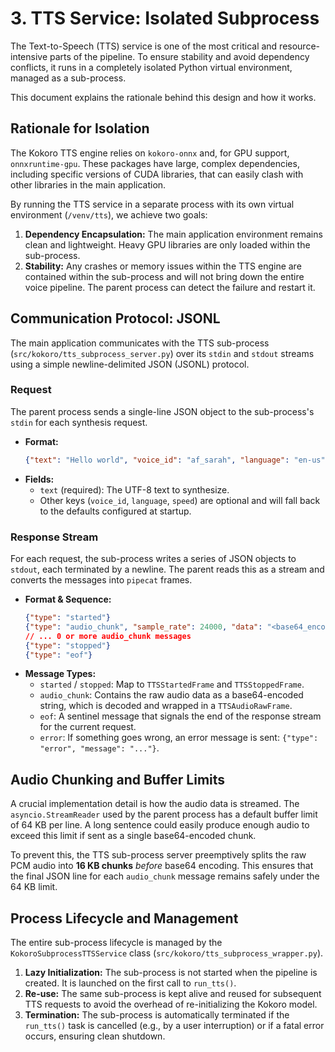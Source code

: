 # 3. TTS Service: Isolated Subprocess

The Text-to-Speech (TTS) service is one of the most critical and resource-intensive parts of the pipeline. To ensure stability and avoid dependency conflicts, it runs in a completely isolated Python virtual environment, managed as a sub-process.

This document explains the rationale behind this design and how it works.

## Rationale for Isolation

The Kokoro TTS engine relies on `kokoro-onnx` and, for GPU support, `onnxruntime-gpu`. These packages have large, complex dependencies, including specific versions of CUDA libraries, that can easily clash with other libraries in the main application.

By running the TTS service in a separate process with its own virtual environment (`/venv/tts`), we achieve two goals:

1.  **Dependency Encapsulation:** The main application environment remains clean and lightweight. Heavy GPU libraries are only loaded within the sub-process.
2.  **Stability:** Any crashes or memory issues within the TTS engine are contained within the sub-process and will not bring down the entire voice pipeline. The parent process can detect the failure and restart it.

## Communication Protocol: JSONL

The main application communicates with the TTS sub-process (`src/kokoro/tts_subprocess_server.py`) over its `stdin` and `stdout` streams using a simple newline-delimited JSON (JSONL) protocol.

### Request

The parent process sends a single-line JSON object to the sub-process's `stdin` for each synthesis request.

*   **Format:**
    ```json
    {"text": "Hello world", "voice_id": "af_sarah", "language": "en-us", "speed": 1.0}
    ```
*   **Fields:**
    *   `text` (required): The UTF-8 text to synthesize.
    *   Other keys (`voice_id`, `language`, `speed`) are optional and will fall back to the defaults configured at startup.

### Response Stream

For each request, the sub-process writes a series of JSON objects to `stdout`, each terminated by a newline. The parent reads this as a stream and converts the messages into `pipecat` frames.

*   **Format & Sequence:**
    ```json
    {"type": "started"}
    {"type": "audio_chunk", "sample_rate": 24000, "data": "<base64_encoded_pcm>"}
    // ... 0 or more audio_chunk messages
    {"type": "stopped"}
    {"type": "eof"}
    ```
*   **Message Types:**
    *   `started` / `stopped`: Map to `TTSStartedFrame` and `TTSStoppedFrame`.
    *   `audio_chunk`: Contains the raw audio data as a base64-encoded string, which is decoded and wrapped in a `TTSAudioRawFrame`.
    *   `eof`: A sentinel message that signals the end of the response stream for the current request.
    *   `error`: If something goes wrong, an error message is sent: `{"type": "error", "message": "..."}`.

## Audio Chunking and Buffer Limits

A crucial implementation detail is how the audio data is streamed. The `asyncio.StreamReader` used by the parent process has a default buffer limit of 64 KB per line. A long sentence could easily produce enough audio to exceed this limit if sent as a single base64-encoded chunk.

To prevent this, the TTS sub-process server preemptively splits the raw PCM audio into **16 KB chunks** *before* base64 encoding. This ensures that the final JSON line for each `audio_chunk` message remains safely under the 64 KB limit.

## Process Lifecycle and Management

The entire sub-process lifecycle is managed by the `KokoroSubprocessTTSService` class (`src/kokoro/tts_subprocess_wrapper.py`).

1.  **Lazy Initialization:** The sub-process is not started when the pipeline is created. It is launched on the first call to `run_tts()`.
2.  **Re-use:** The same sub-process is kept alive and reused for subsequent TTS requests to avoid the overhead of re-initializing the Kokoro model.
3.  **Termination:** The sub-process is automatically terminated if the `run_tts()` task is cancelled (e.g., by a user interruption) or if a fatal error occurs, ensuring clean shutdown. 